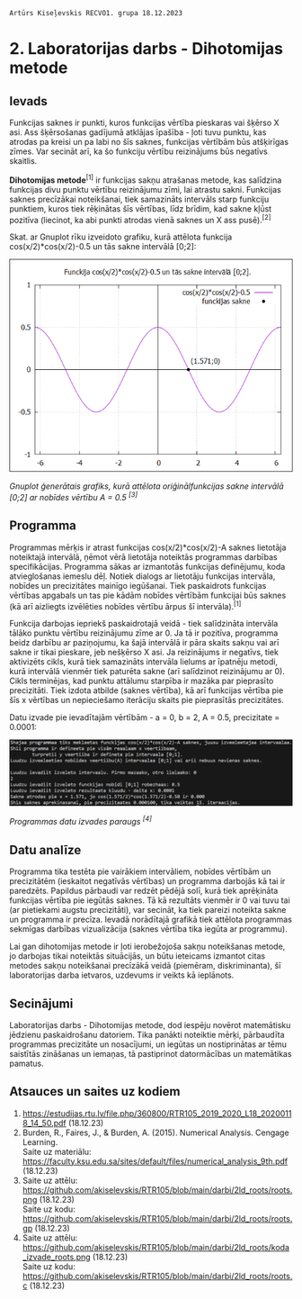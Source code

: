     Artūrs Kiseļevskis RECVO1. grupa 18.12.2023
# 2. Laboratorijas darbs - Dihotomijas metode
## Ievads
Funkcijas saknes ir punkti, kuros funkcijas vērtība pieskaras vai šķērso X asi. Ass šķērsošanas gadījumā atklājas īpašība - ļoti tuvu punktu, kas atrodas pa kreisi un pa labi no šīs saknes, funkcijas vērtībām būs atšķirīgas zīmes. Var secināt arī, ka šo funkciju vērtību reizinājums būs negatīvs skaitlis.

**Dihotomijas metode**<sup>[1]</sup> ir funkcijas sakņu atrašanas metode, kas salīdzina funkcijas divu punktu vērtību reizinājumu zīmi, lai atrastu sakni. Funkcijas saknes precīzākai noteikšanai, tiek samazināts intervāls starp funkciju punktiem, kuros tiek rēķinātas šīs vērtības, līdz brīdim, kad sakne kļūst pozitīva (liecinot, ka abi punkti atrodas vienā saknes un X ass pusē).<sup>[2]</sup>

Skat. ar Gnuplot rīku izveidoto grafiku, kurā attēlota funkcija cos(x/2)*cos(x/2)-0.5 un tās sakne intervālā [0;2]:

![Alt text](roots.png)

*Gnuplot ģenerātais grafiks, kurā attēlota oriģinālfunkcijas sakne intervālā [0;2] ar nobīdes vērtību A = 0.5 <sup>[3]</sup>*

## Programma

Programmas mērķis ir atrast funkcijas cos(x/2)*cos(x/2)-A saknes lietotāja noteiktajā intervālā, ņēmot vērā lietotāja noteiktās programmas darbības specifikācijas.
Programma sākas ar izmantotās funkcijas definējumu, koda atvieglošanas iemeslu dēļ. Notiek dialogs ar lietotāju funkcijas intervāla, nobīdes un precizitātes mainīgo iegūšanai. Tiek paskaidrots funkcijas vērtības apgabals un tas pie kādām nobīdes vērtībām funkcijai būs saknes (kā arī aizliegts izvēlēties nobīdes vērtību ārpus šī intervāla).<sup>[1]</sup>

Funkcija darbojas iepriekš paskaidrotajā veidā - tiek salīdzināta intervāla tālāko punktu vērtību reizinājumu zīme ar 0. Ja tā ir pozitīva, programma beidz darbību ar paziņojumu, ka šajā intervālā ir pāra skaits sakņu vai arī sakne ir tikai pieskare, jeb nešķērso X asi. Ja reizinājums ir negatīvs, tiek aktivizēts cikls, kurā tiek samazināts intervāla lielums ar īpatnēju metodi, kurā intervālā vienmēr tiek paturēta sakne (arī salīdzinot reizinājumu ar 0). Cikls terminējas, kad punktu attālumu starpība ir mazāka par pieprasīto precizitāti. Tiek izdota atbilde (saknes vērtība), kā arī funkcijas vērtība pie šīs x vērtības un nepieciešamo iterāciju skaits pie pieprasītās precizitātes.

Datu izvade pie ievadītajām vērtībām - a = 0, b = 2, A = 0.5, precizitate = 0.0001:

![Alt text](koda_izvade_roots.png)

*Programmas datu izvades paraugs <sup>[4]</sup>*

## Datu analīze

Programma tika testēta pie vairākiem intervāliem, nobīdes vērtībām un precizitātēm (ieskaitot negatīvās vērtības) un programma darbojās kā tai ir paredzēts. Papildus pārbaudi var redzēt pēdējā solī, kurā tiek aprēķināta funkcijas vērtība pie iegūtās saknes. Tā kā rezultāts vienmēr ir 0 vai tuvu tai (ar pietiekami augstu precizitāti), var secināt, ka tiek pareizi noteikta sakne un programma ir precīza. Ievadā norādītajā grafikā tiek attēlota programmas sekmīgas darbības vizualizācija (saknes vērtība tika iegūta ar programmu).

Lai gan dihotomijas metode ir ļoti ierobežojoša sakņu noteikšanas metode, jo darbojas tikai noteiktās situācijās, un būtu ieteicams izmantot citas metodes sakņu noteikšanai precīzākā veidā (piemēram, diskriminanta), šī laboratorijas darba ietvaros, uzdevums ir veikts kā ieplānots.

## Secinājumi

Laboratorijas darbs - Dihotomijas metode, dod iespēju novērot matemātisku jēdzienu paskaidrošanu datoriem. Tika panākti noteiktie mērķi, pārbaudīta programmas precizitāte un nosacījumi, un iegūtas un nostiprinātas ar tēmu saistītās zināšanas un iemaņas, tā pastiprinot datormācības un matemātikas pamatus.

## Atsauces un saites uz kodiem
1. https://estudijas.rtu.lv/file.php/360800/RTR105_2019_2020_L18_20200118_14_50.pdf (18.12.23)
1. Burden, R., Faires, J., & Burden, A. (2015). Numerical Analysis. Cengage Learning. \
    Saite uz materiālu: https://faculty.ksu.edu.sa/sites/default/files/numerical_analysis_9th.pdf (18.12.23)
1. Saite uz attēlu: https://github.com/akiselevskis/RTR105/blob/main/darbi/2ld_roots/roots.png (18.12.23) \
   Saite uz kodu: https://github.com/akiselevskis/RTR105/blob/main/darbi/2ld_roots/roots.gp (18.12.23)
1. Saite uz attēlu: https://github.com/akiselevskis/RTR105/blob/main/darbi/2ld_roots/koda_izvade_roots.png (18.12.23) \
   Saite uz kodu: https://github.com/akiselevskis/RTR105/blob/main/darbi/2ld_roots/roots.c (18.12.23)

